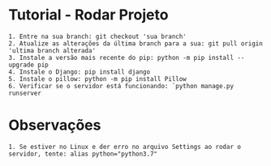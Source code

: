 # Tutorial - Rodar Projeto

    1. Entre na sua branch: git checkout 'sua branch'
    2. Atualize as alterações da última branch para a sua: git pull origin 'ultima branch alterada'
    3. Instale a versão mais recente do pip: python -m pip install --upgrade pip
    4. Instale o Django: pip install django
    5. Instale o pillow: python -m pip install Pillow
    6. Verificar se o servidor está funcionando: `python manage.py runserver

# Observações

    1. Se estiver no Linux e der erro no arquivo Settings ao rodar o servidor, tente: alias python="python3.7"